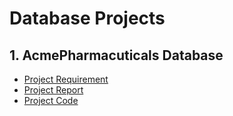 # Database Projects
## 1. AcmePharmacuticals Database
  - [Project Requirement](https://drive.google.com/file/d/15eWf00Xi_q_VvDQn7jTrHfHOz-1Kzkf_/view?usp=sharing)
  - [Project Report](https://drive.google.com/file/d/1wDZsYzRwPLR0DlHVdbuBOfFs6Fe-VNav/view?usp=sharing)
  - [Project Code](https://github.com/ravindrakumaryadav/database-projects/tree/AcmePharmacuticals_DB)

